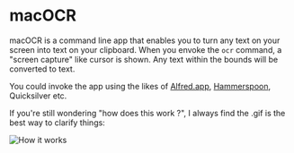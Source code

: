 # macOCR

macOCR is a command line app that enables you to turn any text on your screen into text on your clipboard.
When you envoke the `ocr` command, a "screen capture" like cursor is shown. 
Any text within the bounds will be converted to text. 

You could invoke the app using the likes of [Alfred.app](https://www.alfredapp.com/), [Hammerspoon](http://www.hammerspoon.org/), Quicksilver etc.

If you're still wondering "how does this work ?", I always find the .gif is the best way to clarify things: 

![How it works](https://files.littlebird.com.au/Screen-Recording-2021-05-20-08-42-33-pJWCLojgQFnwt4TVl6pKfizOtuqf.gif)



